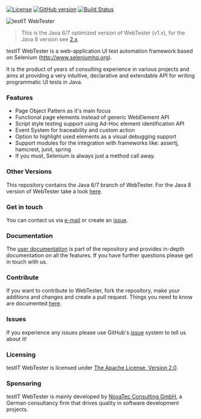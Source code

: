 [![License](https://img.shields.io/badge/License-Apache%20License%202.0-brightgreen.svg)](http://www.apache.org/licenses/LICENSE-2.0.txt)
[![GitHub version](https://badge.fury.io/gh/testIT-WebTester%2Fwebtester-core.svg)](https://badge.fury.io/gh/testIT-WebTester%2Fwebtester-core)
[![Build Status](https://travis-ci.org/testIT-WebTester/webtester-core.svg?branch=master)](https://travis-ci.org/testIT-WebTester/webtester-core)

![testIT WebTester](documentation/images/logo-650x157.png)

> This is the Java 6/7 optimized version of WebTester (v1.x), for the Java 8 version see [2.x](https://github.com/testIT-WebTester/webtester2-core).

testIT WebTester is a web-application UI test automation framework based on Selenium (http://www.seleniumhq.org).

It is the product of years of consulting experience in various projects and aims at providing a very intuitive, declarative and extendable API for writing programmatic UI tests in Java.

### Features
- Page Object Pattern as it's main focus
- Functional page elements instead of generic WebElement API
- Script style testing support using Ad-Hoc element identification API
- Event System for traceability and custom action
- Option to highlight used elements as a visual debugging support
- Support modules for the integration with frameworks like: assertj, hamcrest, junit, spring
- If you must, Selenium is always just a method call away.

### Other Versions
This repository contains the Java 6/7 branch of WebTester. For the Java 8 version of WebTester take a look [here](https://github.com/testIT-WebTester/webtester2-core).

### Get in touch
You can contact us via [e-mail](mailto:webtester@novatec-gmbh.de) or create an [issue](https://github.com/testIT-WebTester/webtester-core/issues).

### Documentation
The [user documentation](documentation/README.md) is part of the repository and provides in-depth documentation on all the features. If you have further questions please get in touch with us.

### Contribute
If you want to contribute to WebTester, fork the repository, make your additions and changes and create a pull request.
Things you need to know are documented [here](https://github.com/testIT-WebTester/webtester-core/wiki/Contribution).

### Issues
If you experience any issues please use GitHub's [issue](https://github.com/testIT-WebTester/webtester-core/issues) system to tell us about it!

### Licensing
testIT WebTester is licensed under [The Apache License, Version 2.0](http://www.apache.org/licenses/LICENSE-2.0.txt).

### Sponsoring
testIT WebTester is mainly developed by [NovaTec Consulting GmbH](http://www.novatec-gmbh.de/), a German consultancy firm that drives quality in software development projects.
